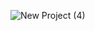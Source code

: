 ![New Project (4)](https://github.com/amirrahi29/flutter-blinkit-login-ui/assets/107117774/72837d01-c272-4e47-98a8-97d8d38f9be7)

